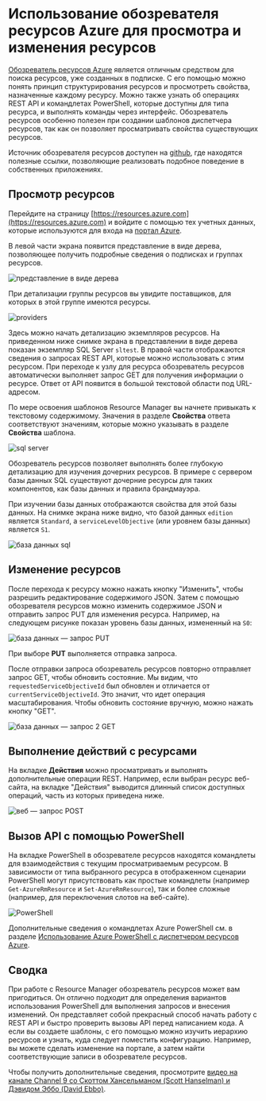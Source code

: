 <properties
   pageTitle="Обозреватель ресурсов Azure | Microsoft Azure"
   description="Описание обозревателя ресурсов Azure и его использования для просмотра и обновления развертываний с помощью диспетчера ресурсов Azure"
   services="azure-resource-manager"
   documentationCenter="na"
   authors="stuartleeks"
   manager="ankodu"
   editor=""/>

<tags
   ms.service="azure-resource-manager"
   ms.devlang="na"
   ms.topic="article"
   ms.tgt_pltfrm="na"
   ms.workload="na"
   ms.date="08/01/2016"
   ms.author="stuartle;tomfitz"/>

# Использование обозревателя ресурсов Azure для просмотра и изменения ресурсов
[Обозреватель ресурсов Azure](https://resources.azure.com) является отличным средством для поиска ресурсов, уже созданных в подписке. С его помощью можно понять принцип структурирования ресурсов и просмотреть свойства, назначенные каждому ресурсу. Можно также узнать об операциях REST API и командлетах PowerShell, которые доступны для типа ресурса, и выполнять команды через интерфейс. Обозреватель ресурсов особенно полезен при создании шаблонов диспетчера ресурсов, так как он позволяет просматривать свойства существующих ресурсов.

Источник обозревателя ресурсов доступен на [github](https://github.com/projectkudu/ARMExplorer), где находятся полезные ссылки, позволяющие реализовать подобное поведение в собственных приложениях.

## Просмотр ресурсов
Перейдите на страницу [https://resources.azure.com](https://resources.azure.com) и войдите с помощью тех учетных данных, которые используются для входа на [портал Azure](https://portal.azure.com).

В левой части экрана появится представление в виде дерева, позволяющее получить подробные сведения о подписках и группах ресурсов.

![представление в виде дерева](./media/resource-manager-resource-explorer/are-01-treeview.png)

При детализации группы ресурсов вы увидите поставщиков, для которых в этой группе имеются ресурсы.

![providers](./media/resource-manager-resource-explorer/are-02-treeview-providers.png)

Здесь можно начать детализацию экземпляров ресурсов. На приведенном ниже снимке экрана в представлении в виде дерева показан экземпляр SQL Server `sltest`. В правой части отображаются сведения о запросах REST API, которые можно использовать с этим ресурсом. При переходе к узлу для ресурса обозреватель ресурсов автоматически выполняет запрос GET для получения информации о ресурсе. Ответ от API появится в большой текстовой области под URL-адресом.

По мере освоения шаблонов Resource Manager вы начнете привыкать к текстовому содержимому. Значения в разделе **Свойства** ответа соответствуют значениям, которые можно указывать в разделе **Свойства** шаблона.

![sql server](./media/resource-manager-resource-explorer/are-03-sqlserver-with-response.png)

Обозреватель ресурсов позволяет выполнять более глубокую детализацию для изучения дочерних ресурсов. В примере с сервером базы данных SQL существуют дочерние ресурсы для таких компонентов, как базы данных и правила брандмауэра.

При изучении базы данных отображаются свойства для этой базы данных. На снимке экрана ниже видно, что базой данных `edition` является `Standard`, а `serviceLevelObjective` (или уровнем базы данных) является `S1`.

![база данных sql](./media/resource-manager-resource-explorer/are-04-database-get.png)

## Изменение ресурсов

После перехода к ресурсу можно нажать кнопку "Изменить", чтобы разрешить редактирование содержимого JSON. Затем с помощью обозревателя ресурсов можно изменить содержимое JSON и отправить запрос PUT для изменения ресурса. Например, на следующем рисунке показан уровень базы данных, измененный на `S0`:

![база данных — запрос PUT](./media/resource-manager-resource-explorer/are-05-database-put.png)

При выборе **PUT** выполняется отправка запроса.

После отправки запроса обозреватель ресурсов повторно отправляет запрос GET, чтобы обновить состояние. Мы видим, что `requestedServiceObjectiveId` был обновлен и отличается от `currentServiceObjectiveId`. Это значит, что идет операция масштабирования. Чтобы обновить состояние вручную, можно нажать кнопку "GET".

![база данных — запрос 2 GET](./media/resource-manager-resource-explorer/are-06-database-get2.png)

## Выполнение действий с ресурсами

На вкладке **Действия** можно просматривать и выполнять дополнительные операции REST. Например, если выбран ресурс веб-сайта, на вкладке "Действия" выводится длинный список доступных операций, часть из которых приведена ниже.

![веб — запрос POST](./media/resource-manager-resource-explorer/are-web-post.png)

## Вызов API с помощью PowerShell
На вкладке PowerShell в обозревателе ресурсов находятся командлеты для взаимодействия с текущим просматриваемым ресурсом. В зависимости от типа выбранного ресурса в отображенном сценарии PowerShell могут присутствовать как простые командлеты (например `Get-AzureRmResource` и `Set-AzureRmResource`), так и более сложные (например, для переключения слотов на веб-сайте).

![PowerShell](./media/resource-manager-resource-explorer/are-07-powershell.png)

Дополнительные сведения о командлетах Azure PowerShell см. в разделе [Использование Azure PowerShell с диспетчером ресурсов Azure](powershell-azure-resource-manager.md).

## Сводка
При работе с Resource Manager обозреватель ресурсов может вам пригодиться. Он отлично подходит для определения вариантов использования PowerShell для выполнения запросов и внесения изменений. Он представляет собой прекрасный способ начать работу с REST API и быстро проверить вызовы API перед написанием кода. А если вы создаете шаблоны, с его помощью можно изучить иерархию ресурсов и узнать, куда следует поместить конфигурацию. Например, вы можете сделать изменение на портале, а затем найти соответствующие записи в обозревателе ресурсов.

Чтобы получить дополнительные сведения, просмотрите [видео на канале Channel 9 со Скоттом Хансельманом (Scott Hanselman) и Дэвидом Эббо (David Ebbo)](https://channel9.msdn.com/Shows/Azure-Friday/Azure-Resource-Manager-Explorer-with-David-Ebbo).

<!---HONumber=AcomDC_0803_2016-->
